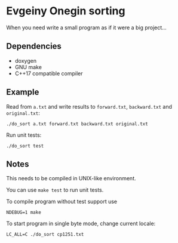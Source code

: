 Evgeiny Onegin sorting
=========================

When you need write a small program as if it were a big project...

## Dependencies

* doxygen
* GNU make
* C++17 compatible compiler

## Example

Read from `a.txt` and write results to `forward.txt`, `backward.txt` and `original.txt`:

    ./do_sort a.txt forward.txt backward.txt original.txt

Run unit tests:

    ./do_sort test

## Notes

This needs to be compiled in UNIX-like environment.

You can use `make test` to run unit tests.

To compile program without test support use

    NDEBUG=1 make

To start program in single byte mode, change current locale:

    LC_ALL=C ./do_sort cp1251.txt

